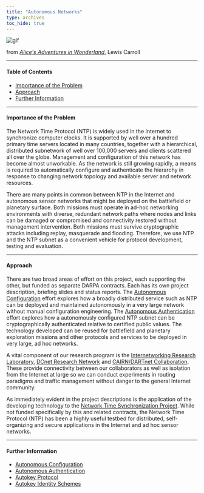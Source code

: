 ```yaml
---
title: "Autonomous Networks"
type: archives
toc_hide: true
---
```


![gif](/archives/pic/rabbit.gif)

from [_Alice's Adventures in Wonderland_](/reflib/pictures), Lewis Carroll

* * *

#### Table of Contents

*   [Importance of the Problem](/reflib/autonet/#importance-of-the-problem)
*   [Approach](/reflib/autonet/#approach)
*   [Further Information](/reflib/autonet/#further-information)

* * *

#### Importance of the Problem

The Network Time Protocol (NTP) is widely used in the Internet to synchronize computer clocks. It is supported by well over a hundred primary time servers located in many countries, together with a hierarchical, distributed subnetwork of well over 100,000 servers and clients scattered all over the globe. Management and configuration of this network has become almost unworkable. As the network is still growing rapidly, a means is required to automatically configure and authenticate the hierarchy in response to changing network topology and available server and network resources.

There are many points in common between NTP in the Internet and autonomous sensor networks that might be deployed on the battlefield or planetary surface. Both missions must operate in ad-hoc networking environments with diverse, redundant network paths where nodes and links can be damaged or compromised and connectivity restored without management intervention. Both missions must survive cryptographic attacks including replay, masquerade and flooding. Therefore, we use NTP and the NTP subnet as a convenient vehicle for protocol development, testing and evaluation.

* * *

#### Approach

There are two broad areas of effort on this project, each supporting the other, but funded as separate DARPA contracts. Each has its own project description, briefing slides and status reports. The [Autonomous Configuration](/reflib/autocfg) effort explores how a broadly distributed service such as NTP can be deployed and maintained autonomously in a very large network without manual configuration engineering. The [Autonomous Authentication](/reflib/autokey) effort explores how a autonomously configured NTP subnet can be cryptographically authenticated relative to certified public values. The technology developed can be reused for battlefield and planetary exploration missions and other protocols and services to be deployed in very large, ad hoc networks.

A vital component of our research program is the [Internetworking Research Laboratory](/reflib/lab), [DCnet Research Network](/reflib/dcnet) and [CAIRN/DARTnet Collaboration](/reflib/dartnet). These provide connectivity between our collaborators as well as isolation from the Internet at large so we can conduct experiments in routing paradigms and traffic management without danger to the general Internet community.

As immediately evident in the project descriptions is the application of the developing technology to the [Network Time Synchronization Project](/reflib/ntp). While not funded specifically by this and related contracts, the Network Time Protocol (NTP) has been a highly useful testbed for distributed, self-organizing and secure applications in the Internet and ad hoc sensor networks.

* * *

#### Further Information

*   [Autonomous Configuration](/reflib/autocfg)
*   [Autonomous Authentication](/reflib/autokey)
*   [Autokey Protocol](/reflib/proto)
*   [Autokey Identity Schemes](/reflib/ident)